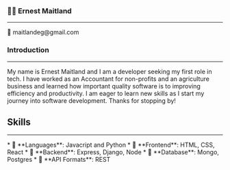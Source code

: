 ### 👨🏾 Ernest Maitland
<hr />
📧 maitlandeg@gmail.com

### Introduction
<hr />
My name is Ernest Maitland and I am a developer seeking my first role in tech. I have worked as an Accountant for non-profits and an agriculture business and learned how important quality software is to improving efficiency and productivity. I am eager to learn new skills as I start my journey into software development. Thanks for stopping by!

## Skills
<hr />
* 🔺 **Languages**: Javacript and Python
* 🔺 **Frontend**: HTML, CSS, React 
* 🔺 **Backend**: Express, Django, Node 
* 🔺 **Database**: Mongo, Postgres
* 🔺 **API Formats**: REST

<!--
**loex345/loex345** is a ✨ _special_ ✨ repository because its `README.md` (this file) appears on your GitHub profile.

Here are some ideas to get you started:

- 🔭 I’m currently working on ...
- 🌱 I’m currently learning ...
- 👯 I’m looking to collaborate on ...
- 🤔 I’m looking for help with ...
- 💬 Ask me about ...
- 📫 How to reach me: ...
- 😄 Pronouns: ...
- ⚡ Fun fact: ...
-->
